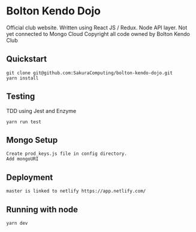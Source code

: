 # Bolton Kendo Dojo

Official club website. Written using React JS / Redux. Node API layer. Not yet connected to Mongo Cloud
Copyright all code owned by Bolton Kendo Club

## Quickstart

```
git clone git@github.com:SakuraComputing/bolton-kendo-dojo.git
yarn install
```

## Testing

TDD using Jest and Enzyme

```
yarn run test
```

## Mongo Setup

```
Create prod_keys.js file in config directory.
Add mongoURI
```

## Deployment

```
master is linked to netlify https://app.netlify.com/

```

## Running with node

```
yarn dev
```

